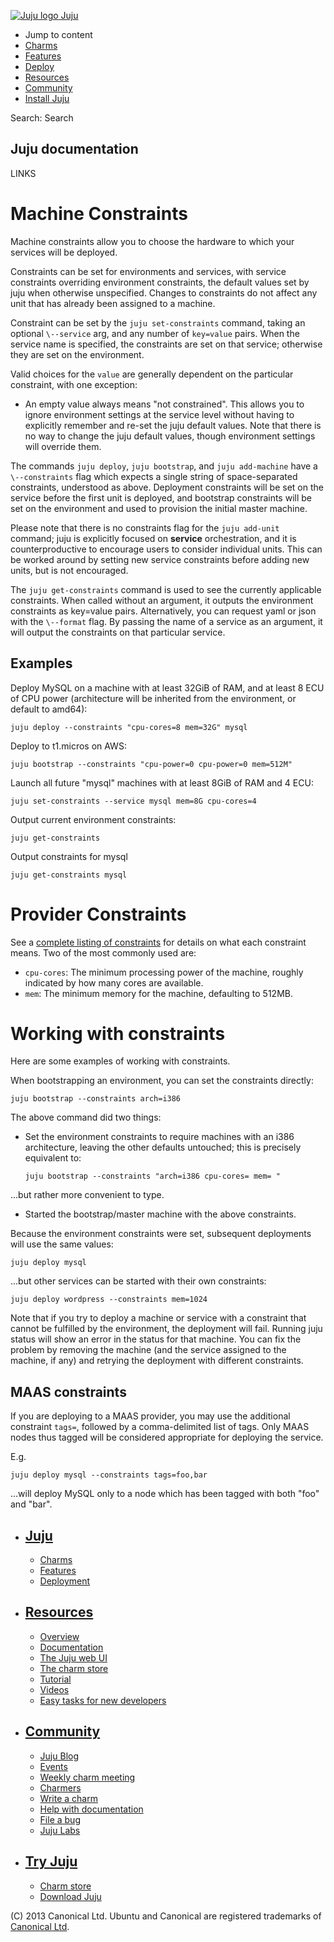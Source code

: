 [ ![Juju logo](//assets.ubuntu.com/sites/ubuntu/latest/u/img/logo.png) Juju
](https://juju.ubuntu.com/)

  - Jump to content
  - [Charms](https://juju.ubuntu.com/charms/)
  - [Features](https://juju.ubuntu.com/features/)
  - [Deploy](https://juju.ubuntu.com/deployment/)
  - [Resources](https://juju.ubuntu.com/resources/)
  - [Community](https://juju.ubuntu.com/community/)
  - [Install Juju](https://juju.ubuntu.com/download/)

Search: Search

## Juju documentation

LINKS

# Machine Constraints

Machine constraints allow you to choose the hardware to which your services will
be deployed.

Constraints can be set for environments and services, with service constraints
overriding environment constraints, the default values set by juju when
otherwise unspecified. Changes to constraints do not affect any unit that has
already been assigned to a machine.

Constraint can be set by the `juju set-constraints` command, taking an optional
`\--service` arg, and any number of `key=value` pairs. When the service name is
specified, the constraints are set on that service; otherwise they are set on
the environment.

Valid choices for the `value` are generally dependent on the particular
constraint, with one exception:

  - An empty value always means "not constrained". This allows you to ignore environment settings at the service level without having to explicitly remember and re-set the juju default values. Note that there is no way to change the juju default values, though environment settings will override them.

The commands `juju deploy`, `juju bootstrap`, and `juju add-machine` have a
`\--constraints` flag which expects a single string of space-separated
constraints, understood as above. Deployment constraints will be set on the
service before the first unit is deployed, and bootstrap constraints will be set
on the environment and used to provision the initial master machine.

Please note that there is no constraints flag for the `juju add-unit` command;
juju is explicitly focused on __service__ orchestration, and it is
counterproductive to encourage users to consider individual units. This can be
worked around by setting new service constraints before adding new units, but is
not encouraged.

The `juju get-constraints` command is used to see the currently applicable
constraints. When called without an argument, it outputs the environment
constraints as key=value pairs. Alternatively, you can request yaml or json with
the `\--format` flag. By passing the name of a service as an argument, it will
output the constraints on that particular service.

## Examples

Deploy MySQL on a machine with at least 32GiB of RAM, and at least 8 ECU of CPU
power (architecture will be inherited from the environment, or default to
amd64):

    
    
    juju deploy --constraints "cpu-cores=8 mem=32G" mysql

Deploy to t1.micros on AWS:

    
    
    juju bootstrap --constraints "cpu-power=0 cpu-power=0 mem=512M"

Launch all future "mysql" machines with at least 8GiB of RAM and 4 ECU:

    
    
    juju set-constraints --service mysql mem=8G cpu-cores=4

Output current environment constraints:

    
    
    juju get-constraints

Output constraints for mysql

    
    
    juju get-constraints mysql

# Provider Constraints

See a [complete listing of constraints](reference-constraints.html) for details
on what each constraint means. Two of the most commonly used are:

  - `cpu-cores`: The minimum processing power of the machine, roughly indicated by how many cores are available.
  - `mem`: The minimum memory for the machine, defaulting to 512MB.

# Working with constraints

Here are some examples of working with constraints.

When bootstrapping an environment, you can set the constraints directly:

    
    
    juju bootstrap --constraints arch=i386

The above command did two things:

  - Set the environment constraints to require machines with an i386 architecture, leaving the other defaults untouched; this is precisely equivalent to:
    
        juju bootstrap --constraints "arch=i386 cpu-cores= mem= "

...but rather more convenient to type.

  - Started the bootstrap/master machine with the above constraints.

Because the environment constraints were set, subsequent deployments will use
the same values:

    
    
    juju deploy mysql

...but other services can be started with their own constraints:

    
    
    juju deploy wordpress --constraints mem=1024

Note that if you try to deploy a machine or service with a constraint that
cannot be fulfilled by the environment, the deployment will fail. Running juju
status will show an error in the status for that machine. You can fix the
problem by removing the machine (and the service assigned to the machine, if
any) and retrying the deployment with different constraints.

##  MAAS constraints

If you are deploying to a MAAS provider, you may use the additional constraint
`tags=`, followed by a comma-delimited list of tags. Only MAAS nodes thus tagged
will be considered appropriate for deploying the service.

E.g.

    
    
    juju deploy mysql --constraints tags=foo,bar

...will deploy MySQL only to a node which has been tagged with both "foo" and
"bar".

  - ## [Juju](/)

    - [Charms](/charms)
    - [Features](/features)
    - [Deployment](/deployment)
  - ## [Resources](/resources)

    - [Overview](/resources/juju-overview/)
    - [Documentation](/docs/)
    - [The Juju web UI](/resources/the-juju-gui/)
    - [The charm store](/docs/authors-charm-store.html)
    - [Tutorial](/docs/getting-started.html#test)
    - [Videos](/resources/videos/)
    - [Easy tasks for new developers](/resources/easy-tasks-for-new-developers/)
  - ## [Community](/community)

    - [Juju Blog](/community/blog/)
    - [Events](/events/)
    - [Weekly charm meeting](/community/weekly-charm-meeting/)
    - [Charmers](/community/charmers/)
    - [Write a charm](/docs/authors-charm-writing.html)
    - [Help with documentation](/docs/contributing.html)
    - [File a bug](https://bugs.launchpad.net/juju-core/+filebug)
    - [Juju Labs](/labs/)
  - ## [Try Juju](https://jujucharms.com/sidebar/)

    - [Charm store](https://jujucharms.com/)
    - [Download Juju](/download/)

(C) 2013 Canonical Ltd. Ubuntu and Canonical are registered trademarks of
[Canonical Ltd](http://canonical.com).

